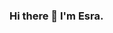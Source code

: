 ### Hi there 👋 I'm Esra.

<!--
**esraaycanakilli/esraaycanakilli** is a ✨ _special_ ✨ repository because its `README.md` (this file) appears on your GitHub profile.

Here are some ideas to get you started:

- ⚡ I’m currently working on HTML,HTML5,CSS,CSS3,SASS,SCSS
- ⚡ I’m currently learning javaScript
- ⚡ I believe that I use my most precious time efficiently.
- ⚡ I am focused on completing user-friendly projects within a team or independently with an active, high motivation.
- ⚡ Fun fact: I am interested in miniature from classical Turkish arts.
- ⚡ How to reach me: esra.aycan.akilli@gmail.com
